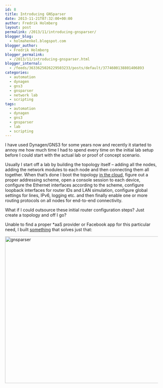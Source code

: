 ```yaml
---
id: 8
title: Introducing GNSparser
date: 2013-11-21T07:32:00+00:00
author: Fredrik Holmberg
layout: post
permalink: /2013/11/introducing-gnsparser/
blogger_blog:
  - holmahenkel.blogspot.com
blogger_author:
  - Fredrik Holmberg
blogger_permalink:
  - /2013/11/introducing-gnsparser.html
blogger_internal:
  - /feeds/3633625026229503233/posts/default/3774600138801406893
categories:
  - automation
  - dynagen
  - gns3
  - gnsparser
  - network lab
  - scripting
tags:
  - automation
  - dynagen
  - gns3
  - gnsparser
  - lab
  - scripting
---
```

I have used Dynagen/GNS3 for some years now and recently it started to annoy me how much time I had to spend every time on the initial lab setup before I could start with the actual lab or proof of concept scenario.

<!--more-->

Usually I start off a lab by building the topology itself &#8211; adding all the nodes, adding the network modules to each node and then connecting them all together. When that&#8217;s done I boot the topology [in the cloud](http://fredrikholmberg.com/2013/08/gns3dynamips-labs-with-a-twist-using-digitalocean/), figure out a proper addressing scheme, open a console session to each device, configure the Ethernet interfaces according to the scheme, configure loopback interfaces for router IDs and LAN simulation, configure global settings for lines, IPv6, logging etc. and then finally enable one or more routing protocols on all nodes for end-to-end connectivity.

What if I could outsource these initial router configuration steps? Just create a topology and off I go?

Unable to find a proper *aaS provider or Facebook app for this particular need, I built <a href="http://bitbucket.org/holmahenkel/gnsparser" target="_blank">something</a> that solves just that:

<img class="size-full wp-image-40 aligncenter" src="http://104.196.36.32/wp-content/uploads/2013/11/gnsparser.png" alt="gnsparser" width="640" height="485" srcset="http://fredrikholmberg.com/wp-content/uploads/2013/11/gnsparser.png 640w, http://fredrikholmberg.com/wp-content/uploads/2013/11/gnsparser-300x227.png 300w" sizes="(max-width: 640px) 100vw, 640px" />

<div style="clear: both; text-align: center;">
</div>